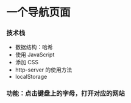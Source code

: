 # 一个导航页面

### 技术栈
- 数据结构：哈希
- 使用 JavaScript
- 添加 CSS
- http-server 的使用方法
- localStorage

### 功能：点击键盘上的字母，打开对应的网站
